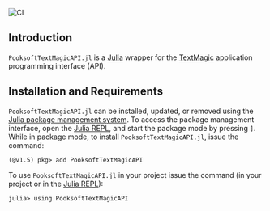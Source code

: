 ![CI](https://github.com/Pooksoft/PooksoftTextMagicAPI.jl/workflows/CI/badge.svg)

## Introduction 
``PooksoftTextMagicAPI.jl`` is a [Julia](https://julialang.org) wrapper for the [TextMagic](https://www.textmagic.com) application programming interface (API). 

## Installation and Requirements
``PooksoftTextMagicAPI.jl`` can be installed, updated, or removed using the [Julia package management system](https://docs.julialang.org/en/v1/stdlib/Pkg/). To access the package management interface, open the [Julia REPL](https://docs.julialang.org/en/v1/stdlib/REPL/), and start the package mode by pressing `]`.
While in package mode, to install ``PooksoftTextMagicAPI.jl``, issue the command:

    (@v1.5) pkg> add PooksoftTextMagicAPI

To use ``PooksoftTextMagicAPI.jl`` in your project issue the command (in your project or in the [Julia REPL](https://docs.julialang.org/en/v1/stdlib/REPL/)):

    julia> using PooksoftTextMagicAPI

